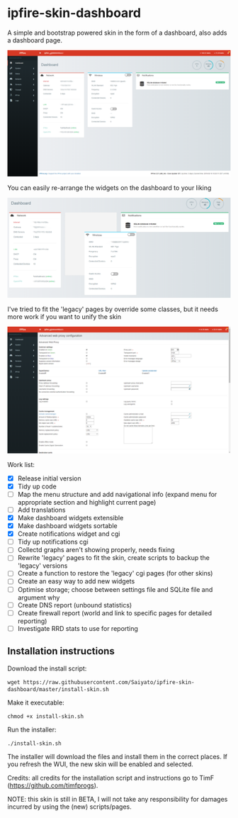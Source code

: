 # ipfire-skin-dashboard
A simple and bootstrap powered skin in the form of a dashboard, also adds a dashboard page.

![Alt text](/printscreens/dashboard.png?raw=true "Dashboard")

You can easily re-arrange the widgets on the dashboard to your liking

![Alt text](/printscreens/sorting_item.png?raw=true "Sorting widgets")

I've tried to fit the 'legacy' pages by override some classes, but it needs more work if you want to unify the skin

![Alt text](/printscreens/legacy_page.png?raw=true "Legacy page in skin")

Work list:

* [x] Release initial version
* [x] Tidy up code
* [ ] Map the menu structure and add navigational info (expand menu for appropriate section and highlight current page)
* [ ] Add translations
* [x] Make dashboard widgets extensible
* [x] Make dashboard widgets sortable
* [x] Create notifications widget and cgi
* [ ] Tidy up notifications cgi
* [ ] Collectd graphs aren't showing properly, needs fixing
* [ ] Rewrite 'legacy' pages to fit the skin, create scripts to backup the 'legacy' versions
* [ ] Create a function to restore the 'legacy' cgi pages (for other skins)
* [ ] Create an easy way to add new widgets
* [ ] Optimise storage; choose between settings file and SQLite file and argument why
* [ ] Create DNS report (unbound statistics)
* [ ] Create firewall report (world and link to specific pages for detailed reporting)
* [ ] Investigate RRD stats to use for reporting

## Installation instructions
Download the install script:

```
wget https://raw.githubusercontent.com/Saiyato/ipfire-skin-dashboard/master/install-skin.sh
```

Make it executable:
```
chmod +x install-skin.sh
```

Run the installer:
```
./install-skin.sh
```

The installer will download the files and install them in the correct places. If you refresh the WUI, the new skin will be enabled and selected.

Credits: all credits for the installation script and instructions go to TimF (https://github.com/timfprogs).

NOTE: this skin is still in BETA, I will not take any responsibility for damages incurred by using the (new) scripts/pages.
